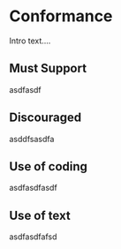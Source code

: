 # Conformance

Intro text....

## Must Support
asdfasdf

## Discouraged
asddfsasdfa

## Use of coding
asdfasdfasdf

## Use of text
asdfasdfafsd